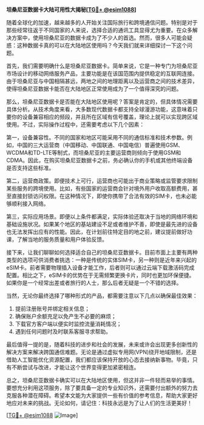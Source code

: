 **坦桑尼亚数据卡大陆可用性大揭秘[[TG💪+ @esim1088](https://t.me/s/esim1088)]**

随着全球化的加速，越来越多的人开始关注国际旅行和跨境通信问题。特别是对于那些经常往返于不同国家的人来说，选择合适的通讯工具显得尤为重要。在众多解决方案中，使用坦桑尼亚的数据卡成为了不少人的首选。然而，很多人可能会疑惑：这种数据卡真的可以在大陆地区使用吗？今天我们就来详细探讨一下这个问题。

首先，我们需要明确什么是坦桑尼亚数据卡。简单来说，它是一种专门为坦桑尼亚市场设计的移动网络服务产品，主要功能是在该国范围内提供稳定的互联网连接。由于坦桑尼亚与中国相隔甚远，两地之间的地理距离以及运营商之间的技术差异，使得坦桑尼亚数据卡能否在大陆地区正常使用成为了一个值得深究的问题。

那么，坦桑尼亚数据卡是否能在大陆地区使用呢？答案是肯定的，但具体情况需要具体分析。从技术角度来看，大多数现代数据卡都支持全球漫游功能，这意味着只要你的设备兼容相应的频段，并且所在区域有信号覆盖，理论上就可以实现跨区域使用。不过，实际操作过程中，还需要考虑以下几个因素：

第一，设备兼容性。不同的国家和地区可能采用不同的通信标准和技术参数。例如，中国的三大运营商（中国移动、中国联通、中国电信）普遍使用GSM、WCDMA和TD-LTE等制式，而坦桑尼亚的主要运营商则倾向于使用GSM和CDMA。因此，在购买坦桑尼亚数据卡之前，务必确认你的手机或其他终端设备是否支持这些标准。

第二，运营商政策。即便技术上可行，运营商也可能出于商业策略或监管要求限制某些服务的跨境使用。比如，有些国家的运营商会针对境外用户收取高额费用，甚至直接封锁访问权限。在这种情况下，即使你携带了合法有效的SIM卡，也未必能够顺利接入网络。

第三，实际应用场景。即便以上条件都满足，实际体验还取决于当地的网络环境和基础设施状况。如果某个地区的基站建设不足或者维护不善，即使是最先进的设备也无法发挥出应有的性能。因此，在计划前往特定目的地之前，建议提前做好功课，了解当地的服务质量和用户体验反馈。

接下来，让我们聊聊如何选择适合自己的坦桑尼亚数据卡。目前市面上主要有两种类型的选项可供消费者挑选：一种是传统的实体SIM卡，另一种则是近年来兴起的eSIM卡。前者需要物理插入设备才能工作，后者则可以通过云端下载激活码完成配置。相比之下，eSIM卡的优势在于无需频繁更换卡片，同时也更加环保便捷。如果你是一个经常出差或者旅行的人士，那么后者无疑是一个不错的选择。

当然，无论你最终选择了哪种形式的产品，都需要注意以下几点以确保最佳效果：

1. 提前注册账号并绑定相关信息；
2. 确保账户余额充足以免产生不必要的麻烦；
3. 下载官方客户端以便实时监控流量消耗情况；
4. 遇到任何问题时及时联系客服寻求帮助。

最后值得一提的是，随着科技的进步和社会的发展，未来或许会出现更多创新性的解决方案来解决跨国通信难题。无论是通过虚拟专用网(VPN)绕开地域限制，还是借助人工智能优化资源配置，我们都应该保持开放的心态去接纳新事物。毕竟，只有不断尝试与改进，才能让这个世界变得更加紧密相连。

总之，坦桑尼亚数据卡确实可以在大陆地区使用，但这并非一件轻而易举的事情。要想充分利用这项服务，除了要具备一定的专业知识外，还需要付出额外的努力去克服各种潜在障碍。希望本文能为大家提供一些有价值的参考信息，帮助大家更好地应对未来的挑战。无论如何，请记住：科技永远是为了让人们的生活更美好！

[[TG💪+ @esim1088](https://t.me/s/esim1088) ![Image](https://i.postimg.cc/4NQfJmqS/Snipaste-2025-05-13-00-14-12.png)]